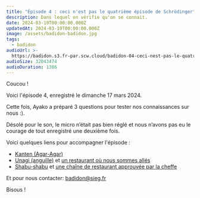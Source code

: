 ```yaml
---
title: "Épisode 4 : ceci n'est pas le quatrième épisode de Schrödinger"
description: Dans lequel on vérifie qu'on se connait.
date: 2024-03-19T00:00:00.000Z
updatedAt: 2024-03-19T00:00:00.000Z
image: /assets/badidon-badidon.jpg
tags:
  - badidon
audioUrl: >-
  https://badidon.s3.fr-par.scw.cloud/badidon-04-ceci-nest-pas-le-quatrieme-episode-de-schrodinger.mp3
audioSize: 32043474
audioDuration: 1386
---
```


Coucou !

Voici l'épisode 4, enregistré le dimanche 17 mars 2024.

Cette fois, Ayako a préparé 3 questions pour tester nos connaissances sur nous :).

Désolé pour le son, le micro n’était pas bien réglé et nous n’avons pas eu le courage de tout enregistré une deuxième fois.

Voici quelques liens pour accompagner l'épisode :

- [Kanten (Agar-Agar)](https://fr.wikipedia.org/wiki/Agar-agar)
- [Unagi (anguille)](<https://fr.wikipedia.org/wiki/Unagi_(cuisine)>) et [un restaurant où nous sommes allés](https://tabelog.com/en/tokyo/A1324/A132401/13003509/)
- [Shabu-shabu](https://fr.wikipedia.org/wiki/Shabu-shabu) et [une chaîne de restaurant approuvée par la cheffe](https://www.onyasai.com/)

Et pour nous contacter: [badidon@sieg.fr](mailto:badidon@sieg.fr)

Bisous !
